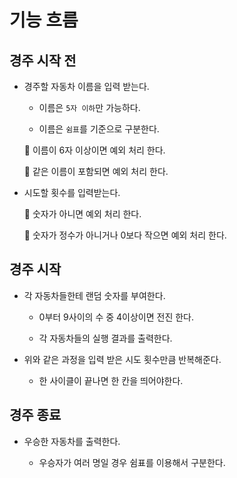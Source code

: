 # **기능 흐름**

## **경주 시작 전**

- 경주할 자동차 이름을 입력 받는다.

  - 이름은 `5자 이하`만 가능하다.

  - 이름은 `쉼표`를 기준으로 구분한다.</br>

  🚨 이름이 6자 이상이면 예외 처리 한다.

  🚨 같은 이름이 포함되면 예외 처리 한다.

- 시도할 횟수를 입력받는다.</br>

  🚨 숫자가 아니면 예외 처리 한다.

  🚨 숫자가 정수가 아니거나 0보다 작으면 예외 처리 한다.

## **경주 시작**

- 각 자동차들한테 랜덤 숫자를 부여한다.

  - 0부터 9사이의 수 중 4이상이면 전진 한다.

  - 각 자동차들의 실행 결과를 출력한다.

- 위와 같은 과정을 입력 받은 시도 횟수만큼 반복해준다.

  - 한 사이클이 끝나면 한 칸을 띄어야한다.

## **경주 종료**

- 우승한 자동차를 출력한다.

  - 우승자가 여러 명일 경우 쉼표를 이용해서 구분한다.
